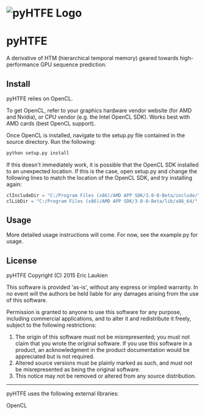 # ![pyHTFE Logo](http://i1218.photobucket.com/albums/dd401/222464/PYHTFELOGOSMALL.png)

pyHTFE
=======

A derivative of HTM (hierarchical temporal memory) geared towards high-performance GPU sequence prediction.

Install
-----------

pyHTFE relies on OpenCL.

To get OpenCL, refer to your graphics hardware vendor website (for AMD and Nvidia), or CPU vendor (e.g. the Intel OpenCL SDK).
Works best with AMD cards (best OpenCL support).

Once OpenCL is installed, navigate to the setup.py file contained in the source directory. Run the following: 

```python
python setup.py install
```

If this doesn't immediately work, it is possible that the OpenCL SDK installed to an unexpected location. If this is the case, open setup.py and change the following lines to match the location of the OpenCL SDK, and try installing again:

```python
clIncludeDir = "C:/Program Files (x86)/AMD APP SDK/3.0-0-Beta/include/"
clLibDir = "C:/Program Files (x86)/AMD APP SDK/3.0-0-Beta/lib/x86_64/"
```

Usage
-----------

More detailed usage instructions will come. For now, see the example.py for usage.

License
-----------

pyHTFE
Copyright (C) 2015 Eric Laukien

This software is provided 'as-is', without any express or implied
warranty.  In no event will the authors be held liable for any damages
arising from the use of this software.

Permission is granted to anyone to use this software for any purpose,
including commercial applications, and to alter it and redistribute it
freely, subject to the following restrictions:

1. The origin of this software must not be misrepresented; you must not
	claim that you wrote the original software. If you use this software
	in a product, an acknowledgment in the product documentation would be
	appreciated but is not required.
2. Altered source versions must be plainly marked as such, and must not be
	misrepresented as being the original software.
3. This notice may not be removed or altered from any source distribution.

------------------------------------------------------------------------------

pyHTFE uses the following external libraries:

OpenCL

